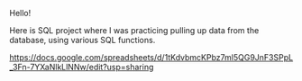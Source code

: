 Hello!

Here is SQL project where I was practicing pulling up data from the database, using various SQL functions. 

https://docs.google.com/spreadsheets/d/1tKdvbmcKPbz7ml5QG9JnF3SPpL_3Fn-7YXaNlkLlNNw/edit?usp=sharing
